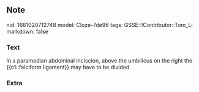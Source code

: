 ## Note
nid: 1661020712748
model: Cloze-7de96
tags: GSSE::!Contributor::Tom_Li
markdown: false

### Text
In a paramedian abdominal inciscion, above the umbilicus on the right the {{c1::falciform ligament}} may have to be divided

### Extra

